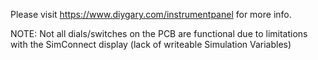 Please visit https://www.diygary.com/instrumentpanel for more info.

NOTE: Not all dials/switches on the PCB are functional due to limitations with the SimConnect display (lack of writeable Simulation Variables)
